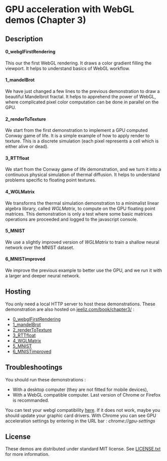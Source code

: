 # GPU acceleration with WebGL demos (Chapter 3)


## Description

#### 0_webglFirstRendering
This our the first WebGL rendering. It draws a color gradient filling the viewport. It helps to understand basics of WebGL workflow.

#### 1_mandelBrot
We have just changed a few lines to the previous demonstration to draw a beautiful Mandelbrot fractal. It helps to apprehend the power of WebGL, where complicated pixel color computation can be done in parallel on the GPU.

#### 2_renderToTexture
We start from the first demonstration to implement a GPU computed Conway game of life. It is a simple example of how to apply render to texture. This is a discrete simulation (each pixel represents a cell which is either alive or dead).

#### 3_RTTfloat
We start from the Conway game of life demonstration, and we turn it into a continuous physical simulation of thermal diffusion. It helps to understand problems specific to floating point textures.

#### 4_WGLMatrix
We transforms the thermal simulation demonstration to a minimalist linear algebra library, called *WGLMatrix*, to compute on the GPU floating point matrices. This demonstration is only a test where some basic matrices operations are proceeded and logged to the javascript console.

#### 5_MNIST
We use a slightly improved version of *WGLMatrix* to train a shallow neural network over the MNIST dataset.

#### 6_MNISTimproved
We improve the previous example to better use the GPU, and we run it with a larger and deeper neural network.


## Hosting
You only need a local HTTP server to host these demonstrations.
These demonstration are also hosted on [jeeliz.com/book/chapter3/](https://jeeliz.com) :
* [0_webglFirstRendering](https://jeeliz.com/book/chapter3/0_webglFirstRendering/)
* [1_mandelBrot](https://jeeliz.com/book/chapter3/1_mandelBrot/)
* [2_renderToTexture](https://jeeliz.com/book/chapter3/2_renderToTexture/)
* [3_RTTfloat](https://jeeliz.com/book/chapter3/3_RTTfloat/)
* [4_WGLMatrix](https://jeeliz.com/book/chapter3/4_WGLMatrix/)
* [5_MNIST](https://jeeliz.com/book/chapter3/5_MNIST/)
* [6_MNISTimproved](https://jeeliz.com/book/chapter3/6_MNISTimproved/)


## Troubleshootings
You should run these demonstrations :
* With a desktop computer (they are not fitted for mobile devices),
* With a WebGL compatible computer. Last version of Chrome or Firefox is recommanded.

You can test your webgl compatibility [here](http://get.webgl.org). If it does not work, maybe you should update your graphic card drivers. With Chrome you can see GPU acceleration settings by entering in the URL bar : *chrome://gpu-settings*


## License

These demos are distributed under standard MIT license. See [LICENSE.txt](LICENSE.txt) for more information.